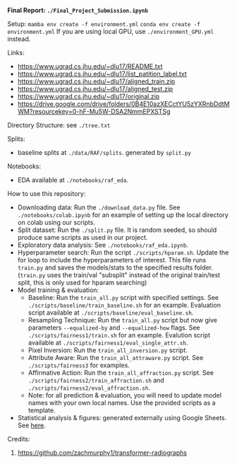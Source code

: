 **Final Report: ```./Final_Project_Submission.ipynb```**

Setup:
```mamba env create -f environment.yml```
```conda env create -f environment.yml```
If you are using local GPU, use ```./environment_GPU.yml``` instead.

Links:
- https://www.ugrad.cs.jhu.edu/~dlu17/README.txt
- https://www.ugrad.cs.jhu.edu/~dlu17/list_patition_label.txt
- https://www.ugrad.cs.jhu.edu/~dlu17/aligned_train.zip
- https://www.ugrad.cs.jhu.edu/~dlu17/aligned_test.zip
- https://www.ugrad.cs.jhu.edu/~dlu17/original.zip
- https://drive.google.com/drive/folders/0B4E10azXECctYU5zYXRnbDdtMWM?resourcekey=0-hF-Mu5W-DSA2NmmEPXSTSg

Directory Structure: see ```./tree.txt```

Splits:
- baseline splits at ```./data/RAF/splits```. generated by ```split.py```

Notebooks:
- EDA available at ```./notebooks/raf_eda```.

How to use this repository:
- Downloading data: Run the ```./download_data.py``` file. See ```./notebooks/colab.ipynb``` for an example of setting up the local directory on colab using our scripts.
- Split dataset: Run the ```./split.py``` file. It is random seeded, so should produce same scripts as used in our project.
- Exploratory data analysis: See ```./notebooks/raf_eda.ipynb```.
- Hyperparameter search: Run the script ```./scripts/hparam.sh```. Update the for loop to include the hyperparameters of interest. This file runs ```train.py``` and saves the models/stats to the specified results folder. (```train.py``` uses the train/val "subsplit" instead of the original train/test split, this is only used for hparam searching)
- Model training & evaluation:
    - Baseline: Run the ```train_all.py``` script with specified settings. See ```./scripts/baseline/train_baseline.sh``` for an example. Evaluation script available at ```./scripts/baseline/eval_baseline.sh```.
    - Resampling Technique: Run the ```train_all.py``` script but now give parameters ```--equalized-by``` and ```--equalized-how``` flags. See ```./scripts/fairness1/train.sh``` for an example. Evalution script available at ```./scripts/fairness1/eval_single_attr.sh```.
    - Pixel Inversion: Run the ```train_all_inversion.py``` script.
    - Attribute Aware: Run the ```train_all_attraware.py``` script. See ```./scripts/fairness3``` for examples.
    - Affirmative Action: Run the ```train_all_affraction.py``` script. See ```./scripts/fairness2/train_affraction.sh``` and ```./scripts/fairness2/eval_affraction.sh```.
    - Note: for all prediction & evaluation, you will need to update model names with your own local names. Use the provided scripts as a template.
- Statistical analysis & figures: generated externally using Google Sheets. See [here](https://docs.google.com/spreadsheets/d/1thmmfV8aJ9lB_GqUmet-8PoTkYaOso1ABum1zU6rCak/edit?usp=sharing).

Credits:
1) https://github.com/zachmurphy1/transformer-radiographs